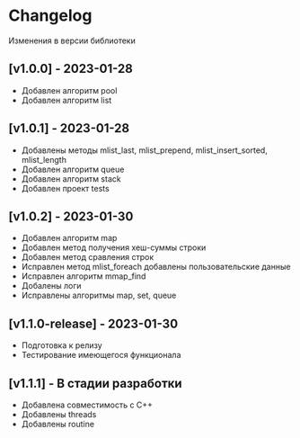 # Changelog

Изменения в версии библиотеки

## [v1.0.0] - 2023-01-28
* Добавлен алгоритм pool
* Добавлен алгоритм list

## [v1.0.1] - 2023-01-28
* Добавлены методы mlist_last, mlist_prepend, mlist_insert_sorted, mlist_length
* Добавлен алгоритм queue
* Добавлен алгоритм stack
* Добавлен проект tests

## [v1.0.2] - 2023-01-30
* Добавлен алгоритм map
* Добавлен метод получения хеш-суммы строки
* Добавлен метод сравления строк
* Исправлен метод mlist_foreach добавлены пользовательские данные
* Исправлен алгоритм mmap_find
* Добалены логи
* Исправлены алгоритмы map, set, queue

## [v1.1.0-release] - 2023-01-30
* Подготовка к релизу
* Тестирование имеющегося функционала

## [v1.1.1] - В стадии разработки
* Добавлена совместимость с С++
* Добавлены threads
* Добавлены routine